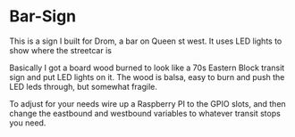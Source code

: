 # Bar-Sign
This is a sign I built for Drom, a bar on Queen st west.  It uses LED lights to show where the streetcar is

Basically I got a board wood burned to look like a 70s Eastern Block transit sign and put LED lights on it.  The wood is balsa, easy to burn and push the LED leds through, but somewhat fragile.

To adjust for your needs wire up a Raspberry PI to the GPIO slots, and then change the eastbound and westbound variables to whatever transit stops you need.
